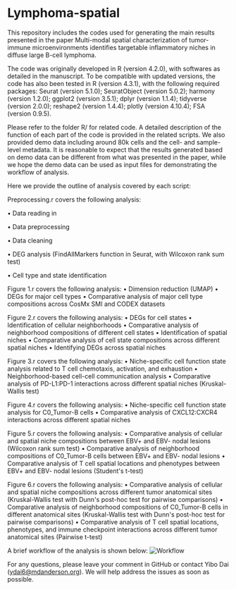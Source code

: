 # Lymphoma-spatial

This repository includes the codes used for generating the main results presented in the paper Multi-modal spatial characterization of tumor-immune microenvironments identifies targetable inflammatory niches in diffuse large B-cell lymphoma.

The code was originally developed in R (version 4.2.0), with softwares as detailed in the manuscript. To be compatible with updated versions, the code has also been tested in R (version 4.3.1), with the following required packages:
Seurat (version 5.1.0);
SeuratObject (version 5.0.2);
harmony (version 1.2.0);
ggplot2 (version 3.5.1);
dplyr (version 1.1.4);
tidyverse (version 2.0.0);
reshape2 (version 1.4.4);
plotly (version 4.10.4);
FSA (version 0.9.5).

Please refer to the folder R/ for related code. A detailed description of the function of each part of the code is provided in the related scripts.
We also provided demo data including around 80k cells and the cell- and sample-level metadata. It is reasonable to expect that the results generated based on demo data can be different from what was presented in the paper, while we hope the demo data can be used as input files for demonstrating the workflow of analysis.

Here we provide the outline of analysis covered by each script:

Preprocessing.r covers the following analysis:

  •	Data reading in

  •	Data preprocessing

  •	Data cleaning

  •	DEG analysis (FindAllMarkers function in Seurat, with Wilcoxon rank sum test)

  •	Cell type and state identification


Figure 1.r covers the following analysis:
•	Dimension reduction (UMAP)
•	DEGs for major cell types
•	Comparative analysis of major cell type compositions across CosMx SMI and CODEX datasets

Figure 2.r covers the following analysis:
•	DEGs for cell states
•	Identification of cellular neighborhoods
•	Comparative analysis of neighborhood compositions of different cell states
•	Identification of spatial niches
•	Comparative analysis of cell state compositions across different spatial niches
•	Identifying DEGs across spatial niches

Figure 3.r covers the following analysis:
•	Niche-specific cell function state analysis related to T cell chemotaxis, activation, and exhaustion
•	Neighborhood-based cell-cell communication analysis
•	Comparative analysis of PD-L1:PD-1 interactions across different spatial niches (Kruskal-Wallis test)

Figure 4.r covers the following analysis:
•	Niche-specific cell function state analysis for C0_Tumor-B cells
•	Comparative analysis of CXCL12:CXCR4 interactions across different spatial niches

Figure 5.r covers the following analysis:
•	Comparative analysis of cellular and spatial niche compositions between EBV+ and EBV- nodal lesions (Wilcoxon rank sum test)
•	Comparative analysis of neighborhood compositions of C0_Tumor-B cells between EBV+ and EBV- nodal lesions
•	Comparative analysis of T cell spatial locations and phenotypes between EBV+ and EBV- nodal lesions (Student's t-test)

Figure 6.r covers the following analysis: 
•	Comparative analysis of cellular and spatial niche compositions across different tumor anatomical sites (Kruskal-Wallis test with Dunn's post-hoc test for pairwise comparisons)
•	Comparative analysis of neighborhood compositions of C0_Tumor-B cells in different anatomical sites (Kruskal-Wallis test with Dunn's post-hoc test for pairwise comparisons)
•	Comparative analysis of T cell spatial locations, phenotypes, and immune checkpoint interactions across different tumor anatomical sites (Pairwise t-test)


A brief workflow of the analysis is shown below:
![Workflow](https://github.com/user-attachments/assets/597917bd-b5d5-4e1f-8104-060fcecdad55)


For any questions, please leave your comment in GitHub or contact Yibo Dai (ydai6@mdanderson.org). We will help address the issues as soon as possible.
